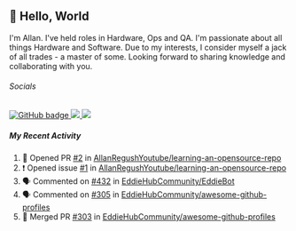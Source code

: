 ## :wave: Hello, World

I'm Allan. I've held roles in Hardware, Ops and QA. I'm passionate about all things Hardware and Software. Due to my interests, I consider myself a jack of all trades - a master of some. Looking forward to sharing knowledge and collaborating with you.

###### Socials
<p align="left">
  <a href="https://github.com/allanregush?tab=followers">
    <img src="https://img.shields.io/github/followers/allanregush?label=Followers&logo=GitHub&style=for-the-badge" alt="GitHub badge" />
  </a>
  <a href="http://twitter.com/allanregush">
    <img src="https://img.shields.io/twitter/follow/allanregush?label=Twitter&logo=twitter&style=for-the-badge" />
  </a>
  <a href="http://youtube.com/UCm3gi8KLvEcIHT1SzSqeOcg?sub_confirmation=1">
    <img src="https://img.shields.io/youtube/views/hdtmIWETSTI?label=YouTube&logo=YouTube&style=for-the-badge" />
  </a>
</p>

##### My Recent Activity
<!--START_SECTION:activity-->
1. 💪 Opened PR [#2](https://github.com/AllanRegushYoutube/learning-an-opensource-repo/pull/2) in [AllanRegushYoutube/learning-an-opensource-repo](https://github.com/AllanRegushYoutube/learning-an-opensource-repo)
2. ❗️ Opened issue [#1](https://github.com/AllanRegushYoutube/learning-an-opensource-repo/issues/1) in [AllanRegushYoutube/learning-an-opensource-repo](https://github.com/AllanRegushYoutube/learning-an-opensource-repo)
3. 🗣 Commented on [#432](https://github.com/EddieHubCommunity/EddieBot/issues/432) in [EddieHubCommunity/EddieBot](https://github.com/EddieHubCommunity/EddieBot)
4. 🗣 Commented on [#305](https://github.com/EddieHubCommunity/awesome-github-profiles/issues/305) in [EddieHubCommunity/awesome-github-profiles](https://github.com/EddieHubCommunity/awesome-github-profiles)
5. 🎉 Merged PR [#303](https://github.com/EddieHubCommunity/awesome-github-profiles/pull/303) in [EddieHubCommunity/awesome-github-profiles](https://github.com/EddieHubCommunity/awesome-github-profiles)
<!--END_SECTION:activity-->

<!--
**AllanRegush/AllanRegush** is a ✨ _special_ ✨ repository because its `README.md` (this file) appears on your GitHub profile.

Here are some ideas to get you started:

- 🔭 I’m currently working on ...
- 🌱 I’m currently learning ...
- 👯 I’m looking to collaborate on ...
- 🤔 I’m looking for help with ...
- 💬 Ask me about ...
- 📫 How to reach me: ...
- 😄 Pronouns: ...
- ⚡ Fun fact: ...
-->
